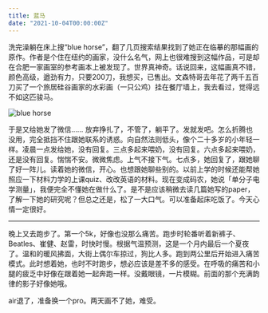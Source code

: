 ```yaml
---
title: 蓝马
date: "2021-10-04T00:00:00Z"
---
```


洗完澡躺在床上搜“blue horse”，翻了几页搜索结果找到了她正在临摹的那幅画的原作。作者是个住在纽约的画家，没什么名气，网上也很难搜到这幅作品，可是却在合肥一家画室的参考画本上被发现了。世界真神奇。话说回来，这幅画真不错，颜色高级，遒劲有力，只要200刀，我想买，已售出。文森特哥去年花了两千五百刀买了一个旅居硅谷画家的水彩画（一只公鸡）挂在餐厅墙上，我去看过，觉得远不如这匹骏马。

![blue horse](https://user-images.githubusercontent.com/7303373/135937191-3babf436-9d60-4b31-a6a6-678814e29fe5.jpg)

于是又给她发了微信…… 放弃挣扎了，不管了，躺平了。发就发吧。怎么折腾也没用，完全抵挡不住跟她联系的诱惑。向自然法则低头，像个二十多岁的小年轻一样。凌晨一点发给她，没有回复。三点多起来喂奶，没有回复。六点多起来喂奶，还是没有回复。惴惴不安。微微焦虑。上气不接下气。七点多，她回复了，跟她聊了好一阵儿。读着她的微信，开心。也想跟她聊些别的。以前上学的时候还能帮她照应一下材料力学的上课quiz、改改英语的材料。现在变成码农，她说「单分子电学测量」，我便完全不懂她在做什么了。是不是应该稍微去读几篇她写的paper，了解一下她的研究呢？但总之还是，松了一大口气。可以准备起床吃饭了。今天心情一定很好。

***

晚上又去跑步了。第一个5k，好像也没那么痛苦。跑步时轮番听着新裤子、Beatles、崔健、赵雷，时快时慢。根据气温预测，这是一个月内最后一个夏夜了。温和的暖风拂面，大街上偶尔车掠过，狗比人多。跑到两公里后开始进入痛苦模式。此时想着她，也时不时跑步，想必应该是差不多的感受。在呼吸的痛苦和小腿的疲乏中好像在跟着她一起奔跑一样。没戴眼镜，一片模糊。前面的那个充满韵律的影子好像她哦。

air退了，准备换一个pro。两天画不了她，难受。